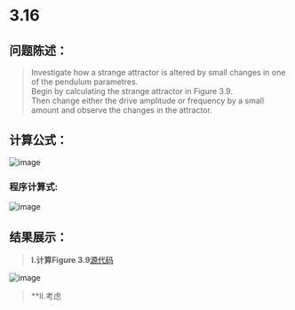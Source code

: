 # 3.16


## 问题陈述：
> Investigate how a strange attractor is altered by small changes in one of the pendulum parametres.<br>
> Begin by calculating the strange attractor in Figure 3.9.<br>
> Then change either the drive amplitude or frequency by a small amount and observe the changes in  the attractor.
## 计算公式：
![image](https://user-images.githubusercontent.com/31878522/32109537-a8e543d6-bb67-11e7-94c4-f60ffa25571d.PNG)
### 程序计算式:
![image](https://user-images.githubusercontent.com/31878522/32109739-1f0ecc80-bb68-11e7-8cf1-216b265f6c16.PNG)
 
## 结果展示：
> **Ⅰ.计算Figure 3.9**[源代码](https://github.com/tzwhu/computational_physics_N2015301020096/blob/master/3.16code.txt) <br>

![image](https://user-images.githubusercontent.com/31878522/32109867-88da5a8a-bb68-11e7-9a0a-8fac5ea140f4.PNG)

> **Ⅱ.考虑
 
